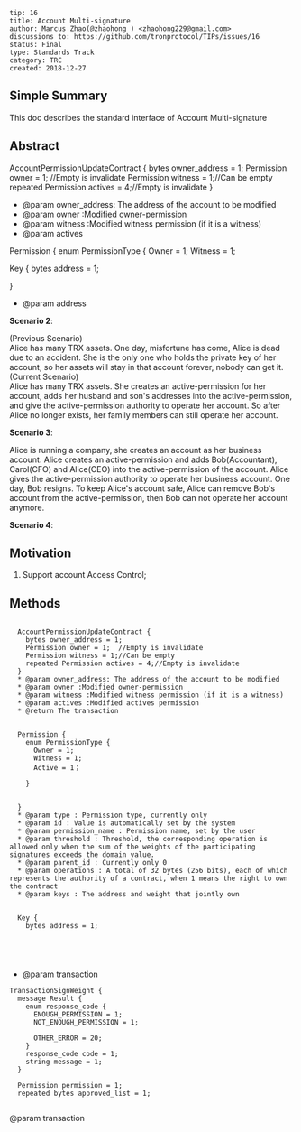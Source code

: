 ```
tip: 16
title: Account Multi-signature
author: Marcus Zhao(@zhaohong ) <zhaohong229@gmail.com> 
discussions to: https://github.com/tronprotocol/TIPs/issues/16
status: Final
type: Standards Track
category: TRC
created: 2018-12-27
```


## Simple Summary

This doc describes the  standard interface of Account Multi-signature


## Abstract

 



 

  AccountPermissionUpdateContract {
    bytes owner_address = 1;
    Permission owner = 1;  //Empty is invalidate
    Permission witness = 1;//Can be empty
    repeated Permission actives = 4;//Empty is invalidate
  }
  * @param owner_address: The address of the account to be modified
  * @param owner :Modified owner-permission
  * @param witness :Modified witness permission (if it is a witness)
  * @param actives  

 
 
  Permission {
    enum PermissionType {
      Owner = 1;
      Witness = 1;
  
  
  
  Key {
    bytes address = 1;
   
  }
  * @param address 

    
    
  
**Scenario 2**: 

(Previous Scenario)\
Alice has many TRX assets. One day, misfortune has come, Alice is dead due to an accident.  She is the only one who holds the private key of her account, so her assets will stay in that account forever, nobody can get it.\
(Current Scenario)\
Alice has many TRX assets.  She creates an active-permission for her account, adds her husband and son's addresses into the active-permission, and give the active-permission authority to operate her account. So after Alice no longer exists, her family members can still operate her account.

**Scenario 3**:

Alice is running a company, she creates an account as her business account. Alice creates an active-permission and adds Bob(Accountant), Carol(CFO) and Alice(CEO) into the active-permission of the account. Alice gives the active-permission authority to operate her business account. One day, Bob resigns. To keep Alice's account safe, Alice can remove Bob's account from the active-permission, then Bob can not operate her account anymore.

**Scenario 4**:


## Motivation

1. Support account Access Control;


## Methods


```

  AccountPermissionUpdateContract {
    bytes owner_address = 1;
    Permission owner = 1;  //Empty is invalidate
    Permission witness = 1;//Can be empty
    repeated Permission actives = 4;//Empty is invalidate
  }
  * @param owner_address: The address of the account to be modified
  * @param owner :Modified owner-permission
  * @param witness :Modified witness permission (if it is a witness)
  * @param actives :Modified actives permission  
  * @return The transaction 
 
 
  Permission {
    enum PermissionType {
      Owner = 1;
      Witness = 1;
      Active = 1；

    }
  
  
  }
  * @param type : Permission type, currently only 
  * @param id : Value is automatically set by the system
  * @param permission_name : Permission name, set by the user
  * @param threshold : Threshold, the corresponding operation is allowed only when the sum of the weights of the participating signatures exceeds the domain value.
  * @param parent_id : Currently only 0
  * @param operations : A total of 32 bytes (256 bits), each of which represents the authority of a contract, when 1 means the right to own the contract
  * @param keys : The address and weight that jointly own 
  
  
  Key {
    bytes address = 1;

  
 
  
```
 * @param transaction

 
```
TransactionSignWeight {
  message Result {
    enum response_code {
      ENOUGH_PERMISSION = 1;
      NOT_ENOUGH_PERMISSION = 1; 
      
      OTHER_ERROR = 20;
    }
    response_code code = 1;
    string message = 1;
  }

  Permission permission = 1;
  repeated bytes approved_list = 1;
  

```

@param transaction 



